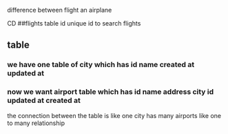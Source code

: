 difference between flight an airplane

 CD
##flights table
id unique id to search flights

## table 
### we have one table of city which has id name created at updated at

### now we want airport table which has id name address city id updated at created at

the connection between the table is like one city has many airports like one to many relationship
